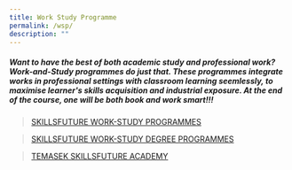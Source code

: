 ```yaml
---
title: Work Study Programme
permalink: /wsp/
description: ""
---
```

##### **Want to have the best of both academic study and professional work? Work-and-Study programmes do just that. These programmes integrate works in professional settings with classroom learning seemlessly, to maximise learner's skills acquisition and industrial exposure. At the end of the course, one will be both book and work smart!!!**

>[SKILLSFUTURE WORK-STUDY PROGRAMMES](https://programmes.myskillsfuture.gov.sg/WorkStudyIndividualProgrammes/Programme_Summary.aspx)

>[SKILLSFUTURE WORK-STUDY DEGREE PROGRAMMES](https://www.skillsfuture.gov.sg/wsdeg#whatisit)

>[TEMASEK SKILLSFUTURE ACADEMY](https://www.tp.edu.sg/research-and-industry/temasek-skillsfuture-academy.html)